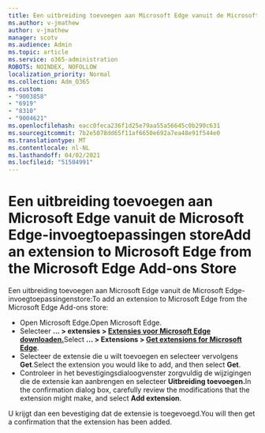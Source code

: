 ```yaml
---
title: Een uitbreiding toevoegen aan Microsoft Edge vanuit de Microsoft Edge-invoegtoepassingen store
ms.author: v-jmathew
author: v-jmathew
manager: scotv
ms.audience: Admin
ms.topic: article
ms.service: o365-administration
ROBOTS: NOINDEX, NOFOLLOW
localization_priority: Normal
ms.collection: Adm_O365
ms.custom:
- "9003858"
- "6919"
- "8310"
- "9004621"
ms.openlocfilehash: eacc0feca236f1d25e79aa55a56645c0b290c631
ms.sourcegitcommit: 7b2e5078dd65f11af6650e692a7ea48e91f544e0
ms.translationtype: MT
ms.contentlocale: nl-NL
ms.lasthandoff: 04/02/2021
ms.locfileid: "51504991"
---
```

# <a name="add-an-extension-to-microsoft-edge-from-the-microsoft-edge-add-ons-store"></a><span data-ttu-id="d0307-102">Een uitbreiding toevoegen aan Microsoft Edge vanuit de Microsoft Edge-invoegtoepassingen store</span><span class="sxs-lookup"><span data-stu-id="d0307-102">Add an extension to Microsoft Edge from the Microsoft Edge Add-ons Store</span></span>

<span data-ttu-id="d0307-103">Een uitbreiding toevoegen aan Microsoft Edge vanuit de Microsoft Edge-invoegtoepassingenstore:</span><span class="sxs-lookup"><span data-stu-id="d0307-103">To add an extension to Microsoft Edge from the Microsoft Edge Add-ons store:</span></span>

- <span data-ttu-id="d0307-104">Open Microsoft Edge.</span><span class="sxs-lookup"><span data-stu-id="d0307-104">Open Microsoft Edge.</span></span>
- <span data-ttu-id="d0307-105">Selecteer **... > extensies > [Extensies voor Microsoft Edge downloaden.](https://go.microsoft.com/fwlink/?linkid=2136408)**</span><span class="sxs-lookup"><span data-stu-id="d0307-105">Select **... > Extensions > [Get extensions for Microsoft Edge](https://go.microsoft.com/fwlink/?linkid=2136408)**.</span></span>
- <span data-ttu-id="d0307-106">Selecteer de extensie die u wilt toevoegen en selecteer vervolgens **Get**.</span><span class="sxs-lookup"><span data-stu-id="d0307-106">Select the extension you would like to add, and then select **Get**.</span></span>
- <span data-ttu-id="d0307-107">Controleer in het bevestigingsdialoogvenster zorgvuldig de wijzigingen die de extensie kan aanbrengen en selecteer **Uitbreiding toevoegen.**</span><span class="sxs-lookup"><span data-stu-id="d0307-107">In the confirmation dialog box, carefully review the modifications that the extension might make, and select **Add extension**.</span></span>

<span data-ttu-id="d0307-108">U krijgt dan een bevestiging dat de extensie is toegevoegd.</span><span class="sxs-lookup"><span data-stu-id="d0307-108">You will then get a confirmation that the extension has been added.</span></span>
